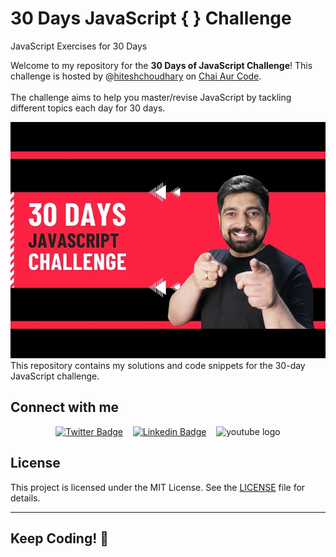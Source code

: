 # 30 Days JavaScript { } Challenge
JavaScript Exercises for 30 Days

Welcome to my repository for the **30 Days of JavaScript Challenge**! This challenge is hosted by @[hiteshchoudhary](https://github.com/hiteshchoudhary) on [Chai Aur Code](https://www.youtube.com/@chaiaurcode). 
<br><br>The challenge aims to help you master/revise JavaScript by tackling different topics each day for 30 days.

![image](/sddefault.jpg) <br>
This repository contains my solutions and code snippets for the 30-day JavaScript challenge.


## Connect with me

<div align= "center">

[![Twitter Badge](https://img.shields.io/badge/-@Jeevan__Pandey-1ca0f1?style=social&labelColor=red&logo=x&logoColor=black&link=https://x.com/Jeevan__Pandey)](https://x.com/Jeevan__Pandey) &nbsp;&nbsp; [![Linkedin Badge](https://img.shields.io/badge/@Jeevan__Pandey-0e76a8)](https://www.linkedin.com/in/jeevan-pandey-885b73324/) &nbsp;&nbsp; <img src="https://img.shields.io/static/v1?message=Youtube&logo=youtube&label=&color=FF0000&logoColor=white&labelColor=&style=for-the-badge" height="20" alt="youtube logo" />
</div>



## License

This project is licensed under the MIT License. See the [LICENSE](LICENSE) file for details.

---

## Keep Coding! 🚀

